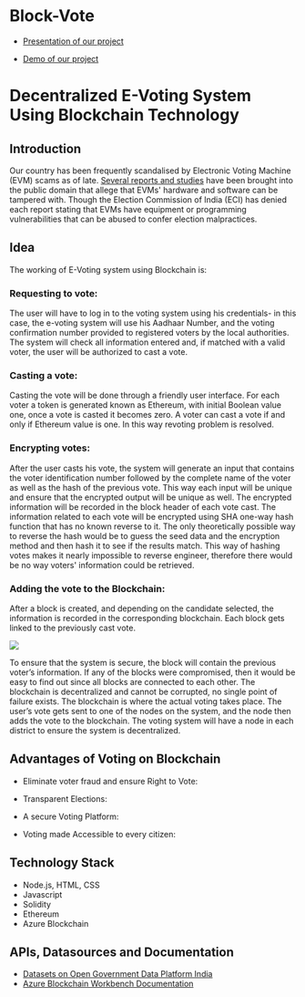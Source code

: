# Block-Vote

* [Presentation of our project](https://docs.google.com/presentation/d/1ds6Hmaqtl3wEkaKsUDTKEA8mRXnYC4CNR0T72g4lfl8/edit?usp=sharing)

* [Demo of our project](https://youtu.be/BhVpoVl9xOU)
#  Decentralized E-Voting System Using Blockchain Technology


## **Introduction**


Our country has been frequently scandalised by Electronic Voting Machine (EVM) scams as of late. [Several reports and studies](https://indiaevm.org/evm_tr2010-jul29.pdf?source=post_page) have been brought into the public domain that allege that EVMs' hardware and software can be tampered with. Though the Election Commission of India (ECI) has denied each report stating that EVMs have equipment or programming vulnerabilities that can be abused to confer election malpractices.

## **Idea**
The working of E-Voting system using Blockchain is:

### Requesting to vote:
The user will have to log in to the voting system using his credentials- in this case, the e-voting system will use his Aadhaar Number, and the voting confirmation number provided to registered voters by the local
authorities. The system will check all information entered and, if matched with a valid voter, the user will be authorized to
cast a vote.

### Casting a vote:
Casting the vote will be done through a friendly user interface. For each voter a token is generated known as Ethereum, with initial Boolean value one, once a vote is casted it becomes zero. A voter can cast a vote if and only if Ethereum value is one. In this way revoting problem is resolved.

### Encrypting votes:
After the user casts his vote, the system will generate an input that contains the voter identification
number followed by the complete name of the voter as well as the hash of the previous vote. This way each input will be unique and ensure that the encrypted output will be unique as well. The encrypted information will be recorded in the block header of each vote cast. The information related to each vote will be encrypted using SHA one-way hash function that has no known reverse to it. The only theoretically possible way to reverse the hash would be to guess the seed data and the encryption method and then hash it to see if the results match. This way of hashing votes makes it nearly impossible to reverse engineer, therefore there would be no way voters' information could be retrieved.

### Adding the vote to the Blockchain:
After a block is created, and depending on the candidate selected, the information is
recorded in the corresponding blockchain. Each block gets linked to the previously cast vote.

![](https://res.cloudinary.com/practicaldev/image/fetch/s--a9s-VZ7n--/c_limit%2Cf_auto%2Cfl_progressive%2Cq_auto%2Cw_880/https://thepracticaldev.s3.amazonaws.com/i/qp8u0e1mo5dd7x1jhiot.png)


To ensure that the system is secure, the block will contain the previous voter’s information. If any of the
blocks were compromised, then it would be easy to find out since all blocks are connected to each other. The
blockchain is decentralized and cannot be corrupted, no single point of failure exists. The blockchain is where the
actual voting takes place. The user’s vote gets sent to one of the nodes on the system, and the node then adds the vote
to the blockchain. The voting system will have a node in each district to ensure the system is decentralized.

## **Advantages of Voting on Blockchain**

* Eliminate voter fraud and ensure Right to Vote:

* Transparent Elections:

* A secure Voting Platform:

* Voting made Accessible to every citizen:


## **Technology Stack**

* Node.js, HTML, CSS
* Javascript
* Solidity
* Ethereum
* Azure Blockchain

## **APIs, Datasources and Documentation**
* [Datasets on Open Government Data Platform India](https://data.gov.in/)
* [Azure Blockchain Workbench Documentation](https://docs.microsoft.com/en-us/azure/blockchain/workbench/)

